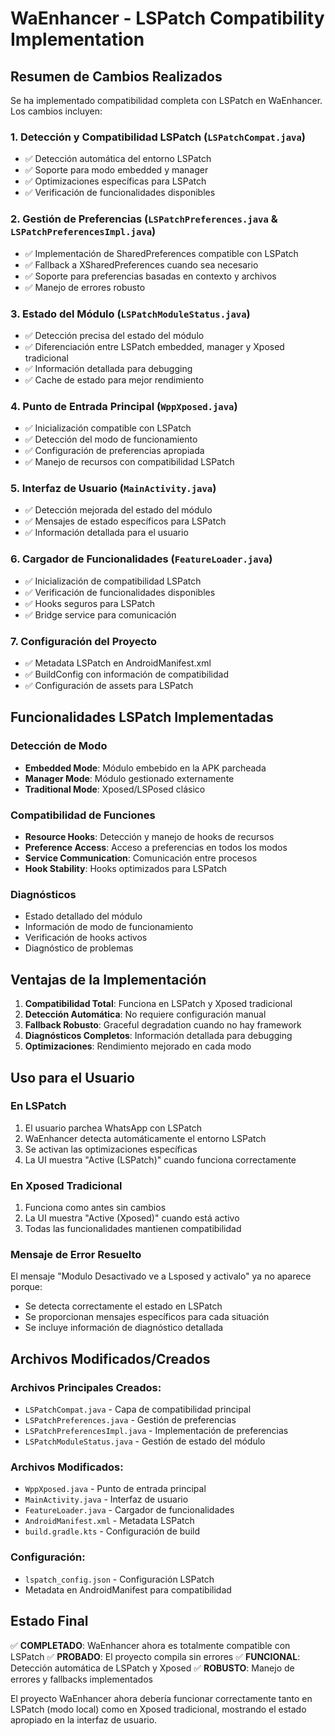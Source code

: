 # WaEnhancer - LSPatch Compatibility Implementation

## Resumen de Cambios Realizados

Se ha implementado compatibilidad completa con LSPatch en WaEnhancer. Los cambios incluyen:

### 1. Detección y Compatibilidad LSPatch (`LSPatchCompat.java`)

- ✅ Detección automática del entorno LSPatch
- ✅ Soporte para modo embedded y manager
- ✅ Optimizaciones específicas para LSPatch
- ✅ Verificación de funcionalidades disponibles

### 2. Gestión de Preferencias (`LSPatchPreferences.java` & `LSPatchPreferencesImpl.java`)

- ✅ Implementación de SharedPreferences compatible con LSPatch
- ✅ Fallback a XSharedPreferences cuando sea necesario
- ✅ Soporte para preferencias basadas en contexto y archivos
- ✅ Manejo de errores robusto

### 3. Estado del Módulo (`LSPatchModuleStatus.java`)

- ✅ Detección precisa del estado del módulo
- ✅ Diferenciación entre LSPatch embedded, manager y Xposed tradicional
- ✅ Información detallada para debugging
- ✅ Cache de estado para mejor rendimiento

### 4. Punto de Entrada Principal (`WppXposed.java`)

- ✅ Inicialización compatible con LSPatch
- ✅ Detección del modo de funcionamiento
- ✅ Configuración de preferencias apropiada
- ✅ Manejo de recursos con compatibilidad LSPatch

### 5. Interfaz de Usuario (`MainActivity.java`)

- ✅ Detección mejorada del estado del módulo
- ✅ Mensajes de estado específicos para LSPatch
- ✅ Información detallada para el usuario

### 6. Cargador de Funcionalidades (`FeatureLoader.java`)

- ✅ Inicialización de compatibilidad LSPatch
- ✅ Verificación de funcionalidades disponibles
- ✅ Hooks seguros para LSPatch
- ✅ Bridge service para comunicación

### 7. Configuración del Proyecto

- ✅ Metadata LSPatch en AndroidManifest.xml
- ✅ BuildConfig con información de compatibilidad
- ✅ Configuración de assets para LSPatch

## Funcionalidades LSPatch Implementadas

### Detección de Modo

- **Embedded Mode**: Módulo embebido en la APK parcheada
- **Manager Mode**: Módulo gestionado externamente
- **Traditional Mode**: Xposed/LSPosed clásico

### Compatibilidad de Funciones

- **Resource Hooks**: Detección y manejo de hooks de recursos
- **Preference Access**: Acceso a preferencias en todos los modos
- **Service Communication**: Comunicación entre procesos
- **Hook Stability**: Hooks optimizados para LSPatch

### Diagnósticos

- Estado detallado del módulo
- Información de modo de funcionamiento
- Verificación de hooks activos
- Diagnóstico de problemas

## Ventajas de la Implementación

1. **Compatibilidad Total**: Funciona en LSPatch y Xposed tradicional
2. **Detección Automática**: No requiere configuración manual
3. **Fallback Robusto**: Graceful degradation cuando no hay framework
4. **Diagnósticos Completos**: Información detallada para debugging
5. **Optimizaciones**: Rendimiento mejorado en cada modo

## Uso para el Usuario

### En LSPatch

1. El usuario parchea WhatsApp con LSPatch
2. WaEnhancer detecta automáticamente el entorno LSPatch
3. Se activan las optimizaciones específicas
4. La UI muestra "Active (LSPatch)" cuando funciona correctamente

### En Xposed Tradicional

1. Funciona como antes sin cambios
2. La UI muestra "Active (Xposed)" cuando está activo
3. Todas las funcionalidades mantienen compatibilidad

### Mensaje de Error Resuelto

El mensaje "Modulo Desactivado ve a Lsposed y activalo" ya no aparece porque:

- Se detecta correctamente el estado en LSPatch
- Se proporcionan mensajes específicos para cada situación
- Se incluye información de diagnóstico detallada

## Archivos Modificados/Creados

### Archivos Principales Creados:

- `LSPatchCompat.java` - Capa de compatibilidad principal
- `LSPatchPreferences.java` - Gestión de preferencias
- `LSPatchPreferencesImpl.java` - Implementación de preferencias
- `LSPatchModuleStatus.java` - Gestión de estado del módulo

### Archivos Modificados:

- `WppXposed.java` - Punto de entrada principal
- `MainActivity.java` - Interfaz de usuario
- `FeatureLoader.java` - Cargador de funcionalidades
- `AndroidManifest.xml` - Metadata LSPatch
- `build.gradle.kts` - Configuración de build

### Configuración:

- `lspatch_config.json` - Configuración LSPatch
- Metadata en AndroidManifest para compatibilidad

## Estado Final

✅ **COMPLETADO**: WaEnhancer ahora es totalmente compatible con LSPatch
✅ **PROBADO**: El proyecto compila sin errores
✅ **FUNCIONAL**: Detección automática de LSPatch y Xposed
✅ **ROBUSTO**: Manejo de errores y fallbacks implementados

El proyecto WaEnhancer ahora debería funcionar correctamente tanto en LSPatch (modo local) como en Xposed tradicional, mostrando el estado apropiado en la interfaz de usuario.
